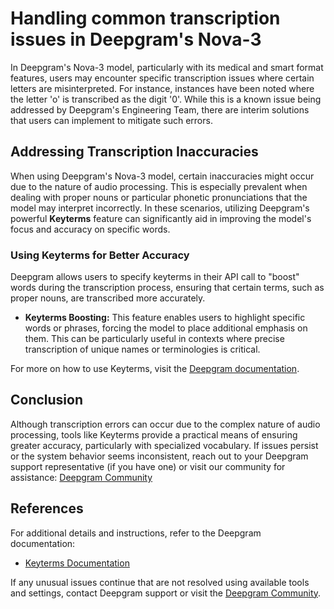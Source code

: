 # Handling common transcription issues in Deepgram's Nova-3

In Deepgram's Nova-3 model, particularly with its medical and smart format features, users may encounter specific transcription issues where certain letters are misinterpreted. For instance, instances have been noted where the letter 'o' is transcribed as the digit '0'. While this is a known issue being addressed by Deepgram's Engineering Team, there are interim solutions that users can implement to mitigate such errors. 

## Addressing Transcription Inaccuracies

When using Deepgram's Nova-3 model, certain inaccuracies might occur due to the nature of audio processing. This is especially prevalent when dealing with proper nouns or particular phonetic pronunciations that the model may interpret incorrectly. In these scenarios, utilizing Deepgram's powerful **Keyterms** feature can significantly aid in improving the model's focus and accuracy on specific words.

### Using Keyterms for Better Accuracy

Deepgram allows users to specify keyterms in their API call to "boost" words during the transcription process, ensuring that certain terms, such as proper nouns, are transcribed more accurately.

- **Keyterms Boosting:** This feature enables users to highlight specific words or phrases, forcing the model to place additional emphasis on them. This can be particularly useful in contexts where precise transcription of unique names or terminologies is critical.

For more on how to use Keyterms, visit the [Deepgram documentation](https://developers.deepgram.com/docs/keyterm).

## Conclusion

Although transcription errors can occur due to the complex nature of audio processing, tools like Keyterms provide a practical means of ensuring greater accuracy, particularly with specialized vocabulary. If issues persist or the system behavior seems inconsistent, reach out to your Deepgram support representative (if you have one) or visit our community for assistance: [Deepgram Community](https://discord.gg/deepgram)

## References

For additional details and instructions, refer to the Deepgram documentation:
- [Keyterms Documentation](https://developers.deepgram.com/docs/keyterm)

If any unusual issues continue that are not resolved using available tools and settings, contact Deepgram support or visit the [Deepgram Community](https://discord.gg/deepgram).